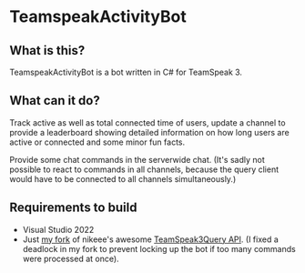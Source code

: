 # TeamspeakActivityBot
## What is this?
TeamspeakActivityBot is a bot written in C# for TeamSpeak 3.

## What can it do?
Track active as well as total connected time of users, update a channel to provide a leaderboard showing detailed information on how long users are active or connected and some minor fun facts.

Provide some chat commands in the serverwide chat.
(It's sadly not possible to react to commands in all channels, because the query client would have to be connected to all channels simultaneously.)

## Requirements to build
- Visual Studio 2022
- Just [my fork](https://github.com/cub1con/TeamSpeak3QueryApi) of nikeee's awesome [TeamSpeak3Query API](https://github.com/nikeee/TeamSpeak3QueryApi). (I fixed a deadlock in my fork to prevent locking up the bot if too many commands were processed at once).

